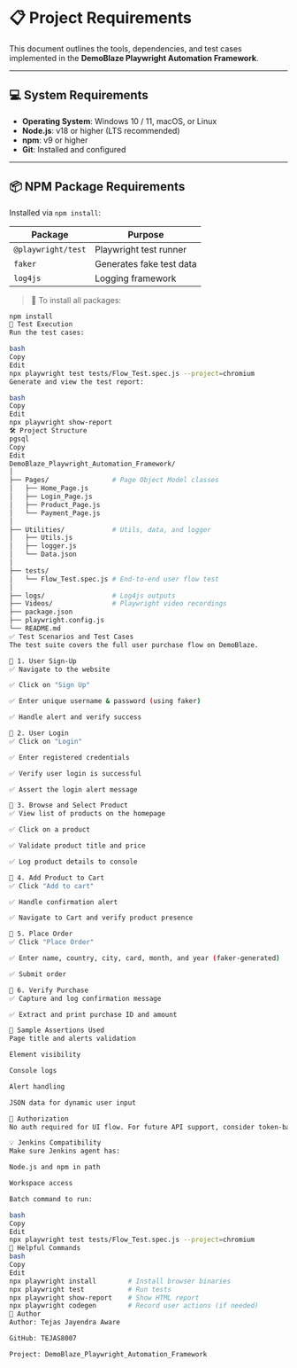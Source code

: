 # 📋 Project Requirements

This document outlines the tools, dependencies, and test cases implemented in the **DemoBlaze Playwright Automation Framework**.

---

## 💻 System Requirements

- **Operating System**: Windows 10 / 11, macOS, or Linux
- **Node.js**: v18 or higher (LTS recommended)
- **npm**: v9 or higher
- **Git**: Installed and configured

---

## 📦 NPM Package Requirements

Installed via `npm install`:

| Package              | Purpose                                  |
|----------------------|------------------------------------------|
| `@playwright/test`   | Playwright test runner                   |
| `faker`              | Generates fake test data                 |
| `log4js`             | Logging framework                        |

> 🔧 To install all packages:
```bash
npm install
🧪 Test Execution
Run the test cases:

bash
Copy
Edit
npx playwright test tests/Flow_Test.spec.js --project=chromium
Generate and view the test report:

bash
Copy
Edit
npx playwright show-report
🛠 Project Structure
pgsql
Copy
Edit
DemoBlaze_Playwright_Automation_Framework/
│
├── Pages/                # Page Object Model classes
│   ├── Home_Page.js
│   ├── Login_Page.js
│   ├── Product_Page.js
│   └── Payment_Page.js
│
├── Utilities/            # Utils, data, and logger
│   ├── Utils.js
│   ├── logger.js
│   └── Data.json
│
├── tests/
│   └── Flow_Test.spec.js # End-to-end user flow test
│
├── logs/                 # Log4js outputs
├── Videos/               # Playwright video recordings
├── package.json
├── playwright.config.js
└── README.md
✅ Test Scenarios and Test Cases
The test suite covers the full user purchase flow on DemoBlaze.

🔹 1. User Sign-Up
✅ Navigate to the website

✅ Click on "Sign Up"

✅ Enter unique username & password (using faker)

✅ Handle alert and verify success

🔹 2. User Login
✅ Click on "Login"

✅ Enter registered credentials

✅ Verify user login is successful

✅ Assert the login alert message

🔹 3. Browse and Select Product
✅ View list of products on the homepage

✅ Click on a product

✅ Validate product title and price

✅ Log product details to console

🔹 4. Add Product to Cart
✅ Click "Add to cart"

✅ Handle confirmation alert

✅ Navigate to Cart and verify product presence

🔹 5. Place Order
✅ Click "Place Order"

✅ Enter name, country, city, card, month, and year (faker-generated)

✅ Submit order

🔹 6. Verify Purchase
✅ Capture and log confirmation message

✅ Extract and print purchase ID and amount

🧪 Sample Assertions Used
Page title and alerts validation

Element visibility

Console logs

Alert handling

JSON data for dynamic user input

🔐 Authorization
No auth required for UI flow. For future API support, consider token-based auth integration.

💡 Jenkins Compatibility
Make sure Jenkins agent has:

Node.js and npm in path

Workspace access

Batch command to run:

bash
Copy
Edit
npx playwright test tests/Flow_Test.spec.js --project=chromium
🔧 Helpful Commands
bash
Copy
Edit
npx playwright install        # Install browser binaries
npx playwright test           # Run tests
npx playwright show-report    # Show HTML report
npx playwright codegen        # Record user actions (if needed)
📌 Author
Author: Tejas Jayendra Aware

GitHub: TEJAS8007

Project: DemoBlaze_Playwright_Automation_Framework

